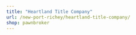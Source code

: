 ```yaml
---
title: "Heartland Title Company"
url: /new-port-richey/heartland-title-company/
shop: pawnbroker
---
```


